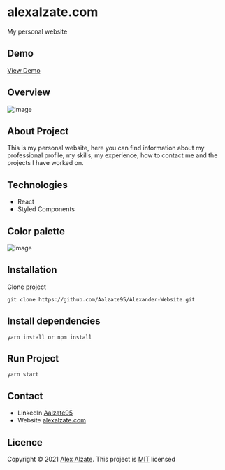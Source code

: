 # alexalzate.com

My personal website

## Demo

[View Demo](https://www.alexalzate.com/)

## Overview

![image](https://user-images.githubusercontent.com/57695981/138581227-4aed4522-a4a6-4a4f-be29-8646695b2f5c.png)

## About Project

This is my personal website, here you can find information about my professional profile, my skills, my experience, how to contact me and the projects I have worked on.

## Technologies

- React
- Styled Components

## Color palette
![image](https://user-images.githubusercontent.com/57695981/138581146-7bce2898-0eb5-485a-9677-5ff5b7131661.png)

## Installation

Clone project

```
git clone https://github.com/Aalzate95/Alexander-Website.git
```

## Install dependencies

```
yarn install or npm install
```

## Run Project

```
yarn start
```
## Contact

- LinkedIn [Aalzate95](https://www.linkedin.com/in/aalzate95/)
- Website [alexalzate.com](https://www.alexalzate.com/)

## Licence

Copyright © 2021 [Alex Alzate](https://github.com/Aalzate95).
This project is [MIT](https://github.com/Aalzate95/Alexander-Website/blob/main/LICENSE) licensed
